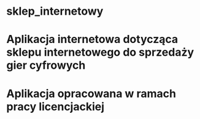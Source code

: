 # sklep_internetowy

# Aplikacja internetowa dotycząca sklepu internetowego do sprzedaży gier cyfrowych
# Aplikacja opracowana w ramach pracy licencjackiej

